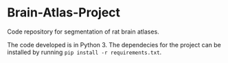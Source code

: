 # Brain-Atlas-Project
Code repository for segmentation of rat brain atlases.  

The code developed is in Python 3. The dependecies for the project can be installed by running `pip install -r requirements.txt`.
